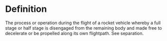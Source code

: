 # Definition

The process or operation during the flight of a rocket vehicle whereby a
full stage or half stage is disengaged from the remaining body and made
free to decelerate or be propelled along its own flightpath. See
separation.
